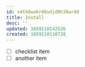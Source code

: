 ```yaml
---
id: v4tk8wakrd6udjd9h38wrdd
title: Install
desc: ''
updated: 1659110142526
created: 1659110110728
---
```



- [ ] checklist item 
- [ ] another item